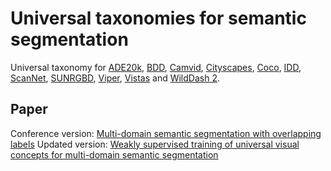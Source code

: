 # Universal taxonomies for semantic segmentation

Universal taxonomy for <a href=http://www.wilddash.cc/accounts/login>ADE20k</a>, <a href=https://bdd-data.berkeley.edu/>BDD</a>, <a href=http://mi.eng.cam.ac.uk/research/projects/VideoRec/CamVid/>Camvid</a>, <a href=https://www.cityscapes-dataset.com/>Cityscapes</a>, <a href=https://cocodataset.org/#panoptic-eval>Coco</a>, <a href=https://idd.insaan.iiit.ac.in/>IDD</a>, <a href=http://www.scan-net.org/>ScanNet</a>, <a href=https://rgbd.cs.princeton.edu/>SUNRGBD</a>, <a href=https://playing-for-benchmarks.org/>Viper</a>, <a href=https://www.mapillary.com/dataset/vistas/>Vistas</a> and <a href=http://www.wilddash.cc/>WildDash 2</a>.

## Paper

Conference version:  <a href=https://arxiv.org/abs/2108.11224>Multi-domain semantic segmentation with overlapping labels</a>
Updated version:  <a href=https://arxiv.org/abs/2212.10340>Weakly supervised training of universal visual concepts for multi-domain semantic segmentation</a>
